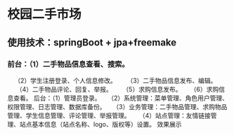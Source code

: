 # 校园二手市场
## 使用技术：springBoot + jpa+freemake
###  前台：（1）二手物品信息查看、搜索。
    （2）学生注册登录、个人信息修改。
     （3）二手物品信息发布、编辑。
     （4）二手物品评论、回复、举报。
     （5）求购信息发布。
    （6）求购信息查看。
	  后台：（1）管理员登录。
   （2）系统管理：菜单管理、角色用户管理、权限管理、日志管理、数据库备份。
   （3）业务管理：二手物品管理、求购物品管理、学生信息管理、评论管理、举报管理。
    （4）站点管理：友情链接管理、站点基本信息（站点名称、logo、版权等）设置。
  效果展示
